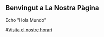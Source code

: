 ## Benvingut a La Nostra Pàgina
Echo "Hola Mundo"

#<a href="jllabres3.github.io/horari.html">Visita el nostre horari</a>
